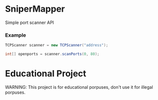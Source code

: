 # SniperMapper
Simple port scanner API

### Example

```java
TCPScanner scanner = new TCPScanner("address");

int[] openports = scanner.scanPorts(0, 80);
```


# Educational Project
WARNING: This project is for educational porpuses, don't use it for illegal porpuses.

